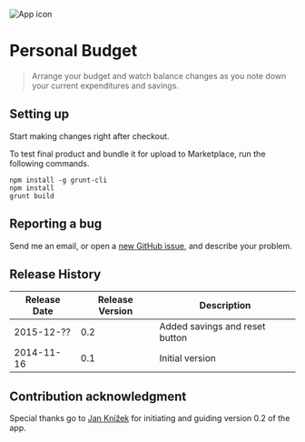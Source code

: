 ![App icon](https://bytebucket.org/luka-zitnik/personal-budget/raw/0.1/icon-rounded.svg)

# Personal Budget

> Arrange your budget and watch balance changes as you note down your current expenditures and savings.

## Setting up

Start making changes right after checkout.

To test final product and bundle it for upload to Marketplace, run the following commands.

```
npm install -g grunt-cli
npm install
grunt build
```

## Reporting a bug

Send me an email, or open a [new GitHub issue](https://github.com/luka-zitnik/personal-budget/issues/new), and describe your problem.

## Release History

Release Date | Release Version | Description
-----------|-----|------------------------------
2015-12-?? | 0.2 | Added savings and reset button
2014-11-16 | 0.1 | Initial version

## Contribution acknowledgment
Special thanks go to [Jan Knížek](https://github.com/knezi) for initiating and guiding version 0.2 of the app.
